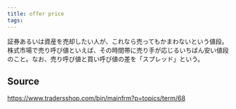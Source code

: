 ```yaml
---
title: offer price
tags: 
---
```


証券あるいは資産を売却したい人が、これなら売ってもかまわないという値段。株式市場で売り呼び値といえば、その時間帯に売り手が応じるいちばん安い値段のこと。なお、売り呼び値と買い呼び値の差を「スプレッド」という。

## Source
https://www.tradersshop.com/bin/mainfrm?p=topics/term/68